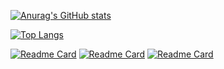 [![Anurag's GitHub stats](https://github-readme-stats.vercel.app/api?username=dc7290&theme=cobalt)](https://github.com/anuraghazra/github-readme-stats)

[![Top Langs](https://github-readme-stats.vercel.app/api/top-langs/?username=dc7290&layout=compact&theme=cobalt)](https://github.com/anuraghazra/github-readme-stats)

[![Readme Card](https://github-readme-stats.vercel.app/api/pin/?username=dc7290&repo=nextjs-microcms-blog&theme=cobalt)](https://github.com/anuraghazra/github-readme-stats)
[![Readme Card](https://github-readme-stats.vercel.app/api/pin/?username=dc7290&repo=microcms-richedit-processer&theme=cobalt)](https://github.com/anuraghazra/github-readme-stats)
[![Readme Card](https://github-readme-stats.vercel.app/api/pin/?username=dc7290&repo=next-router-prefetch&theme=cobalt)](https://github.com/anuraghazra/github-readme-stats)
